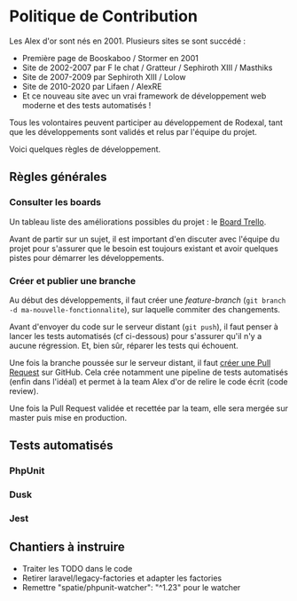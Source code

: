 # Politique de Contribution

Les Alex d'or sont nés en 2001. Plusieurs sites se sont succédé :
- Première page de Booskaboo / Stormer en 2001
- Site de 2002-2007 par F le chat / Gratteur / Sephiroth XIII / Masthiks
- Site de 2007-2009 par Sephiroth XIII / Lolow
- Site de 2010-2020 par Lifaen / AlexRE
- Et ce nouveau site avec un vrai framework de développement web moderne et des tests automatisés !

Tous les volontaires peuvent participer au développement de Rodexal, tant que les développements sont validés et relus par l'équipe du projet.

Voici quelques règles de développement.

## Règles générales

### Consulter les boards

Un tableau liste des améliorations possibles du projet : le [Board Trello](https://trello.com/b/Tt4GYLKa/alex-dor-roadmap).

Avant de partir sur un sujet, il est important d'en discuter avec l'équipe du projet pour s'assurer que le besoin est toujours existant et avoir quelques pistes pour démarrer les développements.

### Créer et publier une branche

Au début des développements, il faut créer une _feature-branch_ (`git branch -d ma-nouvelle-fonctionnalite`), sur laquelle commiter des changements.

Avant d'envoyer du code sur le serveur distant (`git push`), il faut penser à lancer les tests automatisés (cf ci-dessous) pour s'assurer qu'il n'y a aucune régression. Et, bien sûr, réparer les tests qui échouent.

Une fois la branche poussée sur le serveur distant, il faut [créer une Pull Request](https://github.com/alexdor-rpgmaker/rodexal/compare) sur GitHub. Cela crée notamment une pipeline de tests automatisés (enfin dans l'idéal) et permet à la team Alex d'or de relire le code écrit (code review).
 
Une fois la Pull Request validée et recettée par la team, elle sera mergée sur master puis mise en production.
  
## Tests automatisés

### PhpUnit
### Dusk
### Jest

## Chantiers à instruire

- Traiter les TODO dans le code
- Retirer laravel/legacy-factories et adapter les factories
- Remettre "spatie/phpunit-watcher": "^1.23" pour le watcher
